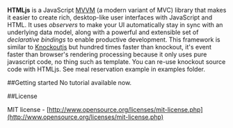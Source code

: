 **HTMLjs** is a JavaScript [MVVM](http://en.wikipedia.org/wiki/Model_View_ViewModel) (a modern variant of MVC) library that makes it easier to create rich, desktop-like user interfaces with JavaScript and HTML. It uses *observers* to make your UI automatically stay in sync with an underlying data model, along with a powerful and extensible set of *declarative bindings* to enable productive development. This framework is similar to [Knockoutjs](http://knockoutjs.com) but hundred times faster than knockout, it's event faster than browser's rendering processing because it only uses pure javascript code, no thing such as template. You can re-use knockout source code with HTMLjs. See meal reservation example in examples folder.

##Getting started
No tutorial available now.

##License

MIT license - [http://www.opensource.org/licenses/mit-license.php](http://www.opensource.org/licenses/mit-license.php)
